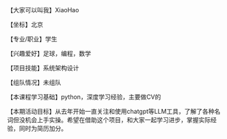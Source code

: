 【大家可以叫我】XiaoHao

【坐标】北京

【专业/职业】学生

【兴趣爱好】足球，编程，数学

【项目技能】系统架构设计

【组队情况】未组队

【本课程学习基础】python，深度学习经验，主要做CV的

【本期活动目标】从去年开始一直关注和使用chatgpt等LLM工具，了解了各种名词但没机会上手实操。希望在借助这个项目，和大家一起学习进步，掌握实际经验，同时为简历加分。